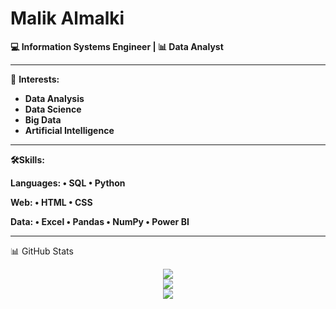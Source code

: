 # Malik Almalki

**💻 Information Systems Engineer | 📊 Data Analyst**

---

🎯 **Interests:** 
- **Data Analysis**
- **Data Science**
- **Big Data**
- **Artificial Intelligence** 

---

**🛠️Skills:**

**Languages: • SQL • Python**

**Web: • HTML • CSS** 

**Data: • Excel • Pandas • NumPy • Power BI** 

---

📊 GitHub Stats
<p align="center"> <img src="https://github-readme-stats.vercel.app/api?username=your-username&show_icons=true&theme=tokyonight" /> <br /> <img src="https://github-readme-streak-stats.herokuapp.com/?user=your-username&theme=tokyonight" /> <br /> <img src="https://github-readme-stats.vercel.app/api/top-langs/?username=your-username&layout=compact&theme=tokyonight" /> </p>





